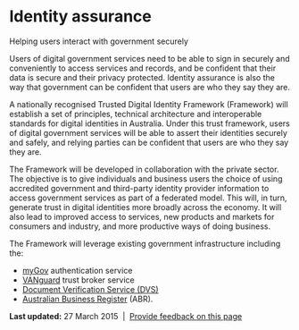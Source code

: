 Identity assurance
==================

Helping users interact with government securely

Users of digital government services need to be able to sign in securely and conveniently to access services and records, and be confident that their data is secure and their privacy protected. Identity assurance is also the way that government can be confident that users are who they say they are.

A nationally recognised Trusted Digital Identity Framework (Framework) will establish a set of principles, technical architecture and interoperable standards for digital identities in Australia. Under this trust framework, users of digital government services will be able to assert their identities securely and safely, and relying parties can be confident that users are who they say they are.

The Framework will be developed in collaboration with the private sector. The objective is to give individuals and business users the choice of using accredited government and third-party identity provider information to access government services as part of a federated model. This will, in turn, generate trust in digital identities more broadly across the economy. It will also lead to improved access to services, new products and markets for consumers and industry, and more productive ways of doing business.

The Framework will leverage existing government infrastructure including the:

-   [myGov](https://my.gov.au/) authentication service
-   [VANguard](http://vanguard.business.gov.au/Pages/default.aspx) trust broker service
-   [Document Verification Service (DVS)](http://www.dvs.gov.au/)
-   [Australian Business Register](https://abr.gov.au/) (ABR). 

**Last updated:** 27 March 2015  |  [Provide feedback on this page](../feedback%3Furl_from=Identityassurance.html)

